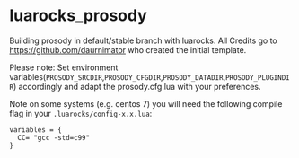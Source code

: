 # luarocks_prosody
Building prosody in default/stable branch with luarocks. All Credits go to https://github.com/daurnimator who created the initial template. 

Please note: Set environment variables(`PROSODY_SRCDIR`,`PROSODY_CFGDIR`,`PROSODY_DATADIR`,`PROSODY_PLUGINDIR`) accordingly and adapt the prosody.cfg.lua with your preferences.

Note on some systems (e.g. centos 7) you will need the following compile flag in your `.luarocks/config-x.x.lua`:
 
```
variables = {
  CC= "gcc -std=c99"
}
```
